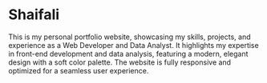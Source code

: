 # Shaifali
This is my personal portfolio website, showcasing my skills, projects, and experience as a Web Developer and Data Analyst. It highlights my expertise in front-end development and data analysis, featuring a modern, elegant design with a soft color palette. The website is fully responsive and optimized for a seamless user experience.

